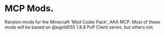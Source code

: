 # MCP Mods.
Random mods for the Minecraft 'Mod Coder Pack', AKA MCP.
Most of these mods will be based on @egold555 1.8.8 PvP Client series, but others not.

